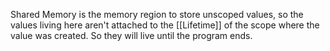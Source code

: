 Shared Memory is the memory region to store unscoped values, so the values living here aren't attached to the [[Lifetime]] of the scope where the value was created. So they will live until the program ends.